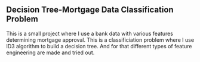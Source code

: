 ## Decision Tree-Mortgage Data Classification Problem
This is a small project where I use a bank data with various features determining mortgage approval. This is a classificiation problem where I use ID3 algorithm to build a decision tree. And for that different types of feature engineering are made and tried out. 
